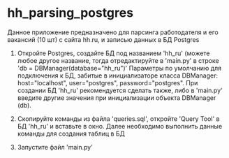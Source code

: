 # hh_parsing_postgres
Данное приложение предназначено для парсинга работодателя и его вакансий (10 шт) с сайта hh.ru, и записью данных в БД Postgres

1) Откройте Postgres, создайте БД под названием 'hh_ru' (можете любое другое название, тогда отредактируйте в 'main.py' в строке 'db = DBManager(database="hh_ru")'
Параметры по умолчанию для подключения к БД, забитые в инициализаторе класса DBManager: host="localhost", user="postgres", password="postgres". При создании БД 'hh_ru' рекомендуется сделать также,
либо в 'main.py' введите другие значения при инициализации объекта DBManager (db).

2) Скопируйте команды из файла 'queries.sql', откройте 'Query Tool' в БД 'hh_ru' и вставьте в окно. Далее необходимо выполнить данные команды для создания таблиц в БД

3) Запустите файл 'main.py'
